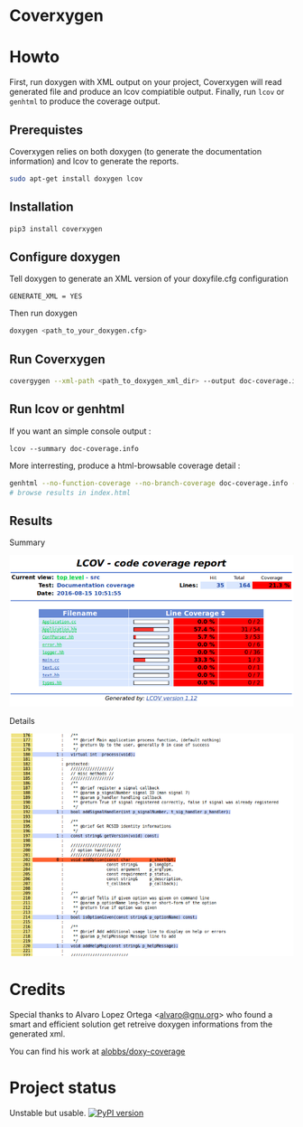 # Coverxygen


# Howto

First, run doxygen with XML output on your project, Coverxygen will read generated file and produce an lcov compiatible output.
Finally, run `lcov` or `genhtml` to produce the coverage output.

## Prerequistes

Coverxygen relies on both doxygen (to generate the documentation information) and lcov to generate the reports.
```bash
sudo apt-get install doxygen lcov
```

## Installation

```bash
pip3 install coverxygen
```

## Configure doxygen

Tell doxygen to generate an XML version of your doxyfile.cfg configuration
```
GENERATE_XML = YES
```

Then run doxygen
```bash
doxygen <path_to_your_doxygen.cfg>
```

## Run Coverxygen
```bash
covergygen --xml-path <path_to_doxygen_xml_dir> --output doc-coverage.info
```

## Run lcov or genhtml

If you want an simple console output :
```
lcov --summary doc-coverage.info
```

More interresting, produce a html-browsable coverage detail :
```bash
genhtml --no-function-coverage --no-branch-coverage doc-coverage.info -o .
# browse results in index.html
```

## Results

Summary

![Summary](./docs/coverage-summary.png)

Details

![Details](./docs/coverage-details.png)

# Credits
Special thanks to Alvaro Lopez Ortega <[alvaro@gnu.org](mailto:alvaro@gnu.org)> who found a smart and efficient solution get retreive doxygen informations from the generated xml.

You can find his work at [alobbs/doxy-coverage](https://github.com/alobbs/doxy-coverage)


# Project status

Unstable but usable.
[![PyPI version](https://badge.fury.io/py/coverxygen.svg)](https://badge.fury.io/py/coverxygen)

